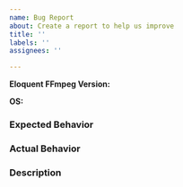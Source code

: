 ```yaml
---
name: Bug Report
about: Create a report to help us improve
title: ''
labels: ''
assignees: ''

---
```


<!--
  ⚡️ Thanks for your contribution! ⚡️

  Please fill in all the applicable fields of the template.
-->
**Eloquent FFmpeg Version:** <!-- e.g. 0.5.0-alpha.0-->

**OS:** <!-- e.g. Ubuntu 20.04 LTS -->

### Expected Behavior

### Actual Behavior

<!--
  Describe the problem clearly and provide all the steps to reproduce it.
  If the problem only happens with certain inputs, upload them here.
-->
### Description
<!--
  Show a concise demonstration of the misbehaving code,
  including all the steps to properly reproduce the problem.
  Do NOT include too much code, if you need more space,
  demonstrate the issue through a gist or repository.
-->
```ts
```
